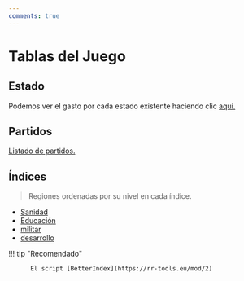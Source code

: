 ```yaml
---
comments: true
---
```


# Tablas del Juego

## Estado

Podemos ver el gasto por cada estado existente haciendo clic [aquí.](https://rivalregions.com/#listed/states_details)

## Partidos

[Listado de partidos.](http://rivalregions.com/#listed/parties)

## Índices

> Regiones ordenadas por su nivel en cada índice.

- [Sanidad](https://rivalregions.com/#listed/country/-2/0/hospital)
- [Educación](https://rivalregions.com/#listed/country/-2/0/school)
- [militar](https://rivalregions.com/#listed/country/-2/0/military)
- [desarrollo](https://rivalregions.com/#listed/country/-2/0/homes)

!!! tip "Recomendado"

          El script [BetterIndex](https://rr-tools.eu/mod/2)
